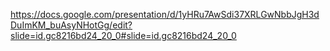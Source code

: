 https://docs.google.com/presentation/d/1yHRu7AwSdi37XRLGwNbbJgH3dDuImKM_buAsyNHotGg/edit?slide=id.gc8216bd24_20_0#slide=id.gc8216bd24_20_0
